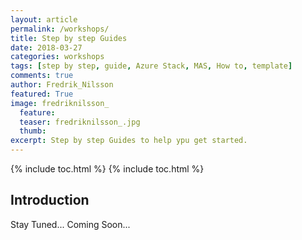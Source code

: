 ```yaml
---
layout: article
permalink: /workshops/
title: Step by step Guides
date: 2018-03-27
categories: workshops
tags: [step by step, guide, Azure Stack, MAS, How to, template]
comments: true
author: Fredrik_Nilsson
featured: True
image: fredriknilsson_
  feature: 
  teaser: fredriknilsson_.jpg
  thumb: 
excerpt: Step by step Guides to help ypu get started.
---
```

{% include toc.html %}
{% include toc.html %}

## Introduction

Stay Tuned... Coming Soon...
